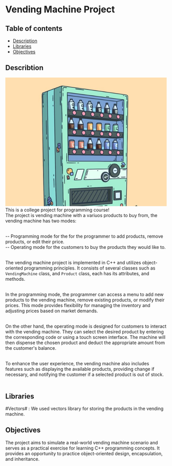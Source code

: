 # Vending Machine Project

## Table of contents
- [Description](#Description)
- [Libraries](#Libraries)
- [Objectives](#Objectives)

## Describtion
![Virtual vending machine (imaginative image)](image.png) <br/>
This is a college project for programming course!<br/>
The project is vending machine with a variuos products to buy from, the vending machine has two modes: <br/><br/>

-- Programming mode for the for the programmer to add products, remove products, or edit their price. <br/>
-- Operating mode for the customers to buy the products they would like to. <br/><br/>

The vending machine project is implemented in C++ and utilizes object-oriented programming principles. It consists of several classes such as `VendingMachine` class, and `Product` class, each has its attributes, and methods. <br/><br/>

In the programming mode, the programmer can access a menu to add new products to the vending machine, remove existing products, or modify their prices. This mode provides flexibility for managing the inventory and adjusting prices based on market demands. <br/><br/>

On the other hand, the operating mode is designed for customers to interact with the vending machine. They can select the desired product by entering the corresponding code or using a touch screen interface. The machine will then dispense the chosen product and deduct the appropriate amount from the customer's balance. <br/><br/>

To enhance the user experience, the vending machine also includes features such as displaying the available products, providing change if necessary, and notifying the customer if a selected product is out of stock. <br/><br/>

## Libraries
#Vectors# : We used vectors library for storing the products in the vending machine. <br/>

## Objectives
The project aims to simulate a real-world vending machine scenario and serves as a practical exercise for learning C++ programming concepts. It provides an opportunity to practice object-oriented design, encapsulation, and inheritance. <br/>

